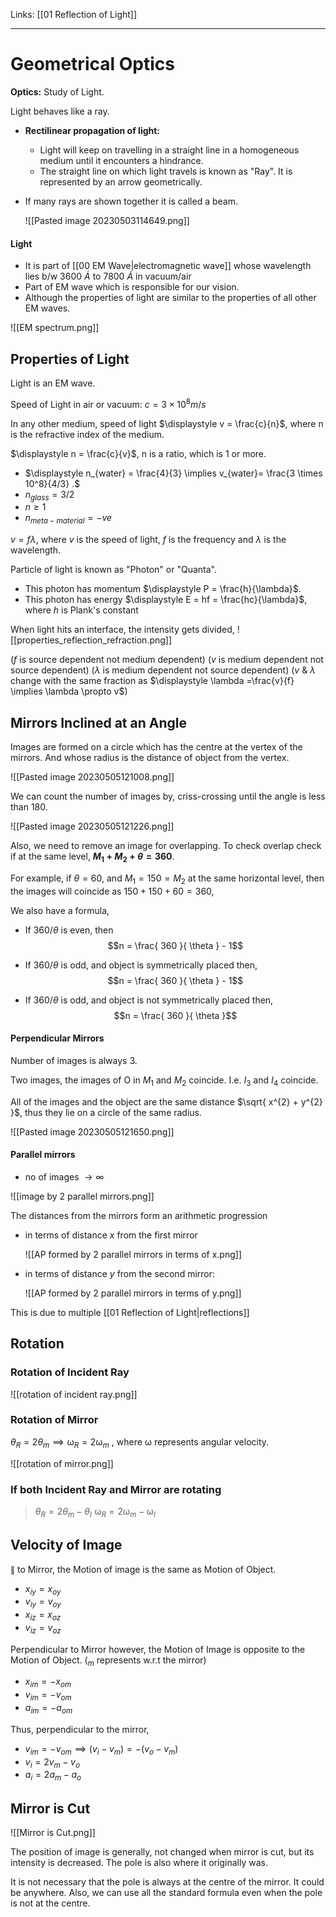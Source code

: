 Links: [[01 Reflection of Light]]
___
# Geometrical Optics
**Optics:** Study of Light.

Light behaves like a ray. 

- **Rectilinear propagation of light:**
	- Light will keep on travelling in a straight line in a homogeneous medium until it encounters a hindrance. 
	- The straight line on which light travels is known as "Ray". It is represented by an arrow geometrically. 

- If many rays are shown together it is called a beam.
  
  ![[Pasted image 20230503114649.png]]

#### Light
- It is part of [[00 EM Wave|electromagnetic wave]] whose wavelength lies b/w 3600 $\dot{A}$ to 7800 $\dot{A}$ in vacuum/air
- Part of EM wave which is responsible for our vision.
- Although the properties of light are similar to the properties  of all other EM waves.

![[EM spectrum.png]]

## Properties of Light
Light is an EM wave.

Speed of Light in air or vacuum: $c = 3 \times 10^{8} m/s$

In any other medium, speed of light $\displaystyle v = \frac{c}{n}$, where n is the refractive index of the medium.
  
$\displaystyle n = \frac{c}{v}$, n is a ratio, which is 1 or more. 
- $\displaystyle n_{water} = \frac{4}{3} \implies v_{water}= \frac{3 \times 10^8}{4/3} .$
- $n_{glass} = 3/2$ 
- $n \geq 1$
- $n_{meta-material} =-ve$

$v = f \lambda$, where $v$ is the speed of light, $f$ is the frequency and $\lambda$ is the wavelength. 

Particle of light is known as "Photon" or "Quanta".
- This photon has momentum $\displaystyle P = \frac{h}{\lambda}$.
- This photon has energy $\displaystyle E = hf = \frac{hc}{\lambda}$, where $h$ is Plank's constant

When light hits an interface, the intensity gets divided,
 ![[properties_reflection_refraction.png]]
 
($f$ is source dependent not medium dependent)
($v$ is medium dependent not source dependent)
($\lambda$ is medium dependent not source dependent)
($v$ & $\lambda$ change with the same fraction as $\displaystyle \lambda =\frac{v}{f} \implies \lambda \propto v$)

## Mirrors Inclined at an Angle
Images are formed on a circle which has the centre at the vertex of the mirrors. And whose radius is the distance of object from the vertex. 

![[Pasted image 20230505121008.png]]

We can count the number of images by, criss-crossing until the angle is less than 180. 

![[Pasted image 20230505121226.png]]

Also, we need to remove an image for overlapping. 
To check overlap check if at the same level, **$M_{1} + M_{2} + \theta = 360$**.

For example, if $\theta = 60$, and $M_{1} = 150 = M_{2}$ at the same horizontal level, then the images will coincide as $150 + 150 + 60 = 360$,

We also have a formula,
- If $360 /\theta$ is even, then
	$$n = \frac{ 360 }{ \theta  } - 1$$

- If $360 /\theta$ is odd, and object is symmetrically placed then,
	$$n = \frac{ 360 }{ \theta  } - 1$$

- If $360 /\theta$ is odd, and object is not symmetrically placed then,
	$$n = \frac{ 360 }{ \theta  }$$

#### Perpendicular Mirrors
Number of images is always 3.

Two images, the images of O in $M_{1}$ and $M_{2}$ coincide. I.e. $I_{3}$ and $I_{4}$ coincide.

All of the images and the object are the same distance $\sqrt{ x^{2} + y^{2} }$, thus they lie on a circle of the same radius.

![[Pasted image 20230505121650.png]]


#### Parallel mirrors
- no of images $\to \infty$

![[image by 2 parallel mirrors.png]]

The distances from the mirrors form an arithmetic progression
- in terms of distance $x$ from the first mirror

  ![[AP formed by 2 parallel mirrors in terms of x.png]]

- in terms of distance $y$ from the second mirror:

  ![[AP formed by 2 parallel mirrors in terms of y.png]]

This is due to multiple [[01 Reflection of Light|reflections]] 

## Rotation
### Rotation of Incident Ray
![[rotation of incident ray.png]]

### Rotation of Mirror
$\theta_{R}=2\theta _{m} \implies \upomega_R=2\upomega_m$ , where $\upomega$ represents angular velocity.

![[rotation of mirror.png]]


### If both Incident Ray and Mirror are rotating
> $\theta_{R} = 2 \theta_{m} - \theta_I$
> $\upomega_{R} = 2 \upomega_{m} - \upomega_I$

## Velocity of Image
$\parallel$ to Mirror, the Motion of image is the same as Motion of Object.
- $x_{iy}=x_{oy}$
- $v_{iy}=v_{oy}$
- $x_{iz}=x_{oz}$
- $v_{iz}=v_{oz}$

Perpendicular to Mirror however, the Motion of Image is opposite to the Motion of Object. ($_m$ represents w.r.t the mirror)
- $x_{im}=-x_{om}$
- $v_{im}=-v_{om}$
- $a_{im}=-a_{om}$

Thus, perpendicular to the mirror,
- $v_{im}=-v_{om} \implies (v_{i} - v_{m}) = -(v_{o} - v_{m})$
- $v_{i} = 2v_{m} - v_{o}$
- $a_{i} = 2a_{m} - a_{o}$

## Mirror is Cut
![[Mirror is Cut.png]]

The position of image is generally, not changed when mirror is cut, but its intensity is decreased. The pole is also where it originally was.

It is not necessary that the pole is always at the centre of the mirror. It could be anywhere. Also, we can use all the standard formula even when the pole is not at the centre. 






